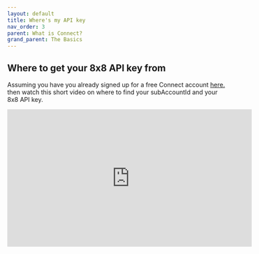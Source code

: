 ```yaml
---
layout: default
title: Where's my API key
nav_order: 3
parent: What is Connect?
grand_parent: The Basics
---
```


## Where to get your 8x8 API key from

Assuming you have you already signed up for a free Connect account [here.](https://connect.8x8.com/login/signup) then watch this short video on where to find your subAccountId and your 8x8 API key.

<iframe width="560" height="315" src="https://www.youtube.com/embed/CF48YN0zWcE" title="YouTube video player" frameborder="0" allow="accelerometer; autoplay; clipboard-write; encrypted-media; gyroscope; picture-in-picture" allowfullscreen></iframe>
